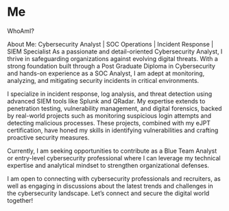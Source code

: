 # Me
WhoAmI?

About Me: Cybersecurity Analyst | SOC Operations | Incident Response | SIEM Specialist
As a passionate and detail-oriented Cybersecurity Analyst, I thrive in safeguarding organizations against evolving digital threats. With a strong foundation built through a Post Graduate Diploma in Cybersecurity and hands-on experience as a SOC Analyst, I am adept at monitoring, analyzing, and mitigating security incidents in critical environments.

I specialize in incident response, log analysis, and threat detection using advanced SIEM tools like Splunk and QRadar. My expertise extends to penetration testing, vulnerability management, and digital forensics, backed by real-world projects such as monitoring suspicious login attempts and detecting malicious processes. These projects, combined with my eJPT certification, have honed my skills in identifying vulnerabilities and crafting proactive security measures.

Currently, I am seeking opportunities to contribute as a Blue Team Analyst or entry-level cybersecurity professional where I can leverage my technical expertise and analytical mindset to strengthen organizational defenses.

I am open to connecting with cybersecurity professionals and recruiters, as well as engaging in discussions about the latest trends and challenges in the cybersecurity landscape. Let’s connect and secure the digital world together!
